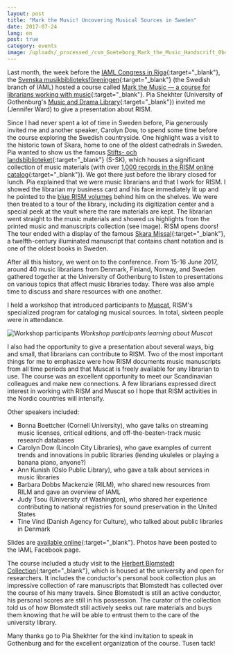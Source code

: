 ```yaml
---
layout: post
title: "Mark the Music! Uncovering Musical Sources in Sweden"
date: 2017-07-24
lang: en
post: true
category: events
image: /uploads/_processed_/csm_Goeteborg_Mark_the_Music_Handscrift_0b45301c06.jpg
---
```





Last month, the week before the [IAML Congress in Riga](http://www.iaml.info/congresses/2017-riga){:target="_blank"}, the [Svenska musikbiblioteksföreningen](http://www.smbf.nu/){:target="_blank"} (the Swedish branch of IAML) hosted a course called [Mark the Music — a course for librarians working with music](http://www.smbf.nu/dok/Program.mark_the_music.pdf){:target="_blank"}. Pia Shekhter (University of Gothenburg's [Music and Drama Library](http://www.ub.gu.se/bibliotek/Gumu/){:target="_blank"}) invited me (Jennifer Ward) to give a presentation about RISM.

Since I had never spent a lot of time in Sweden before, Pia generously invited me and another speaker, Carolyn Dow, to spend some time before the course exploring the Swedish countryside. One highlight was a visit to the historic town of Skara, home to one of the oldest cathedrals in Sweden. Pia wanted to show us the famous [Stifts- och landsbiblioteket](http://www.skara.se/se--gora/bibliotek.html){:target="_blank"} (S-SK), which houses a significant collection of music materials (with over [1,000 records in the RISM online catalog](https://opac.rism.info/metaopac/search?View=rism&siglum=S-SK){:target="_blank"}). We got there just before the library closed for lunch. Pia explained that we were music librarians and that I work for RISM. I showed the librarian my business card and his face immediately lit up and he pointed to the [blue RISM volumes](/publications.html#c36) behind him on the shelves. We were then treated to a tour of the library, including its digitization center and a special peek at the vault where the rare materials are kept. The librarian went straight to the music materials and showed us highlights from the printed music and manuscripts collection (see image). RISM opens doors! The tour ended with a display of the famous [Skara Missal](http://www.omifacsimiles.com/brochures/skara.html){:target="_blank"}, a twelfth-century illuminated manuscript that contains chant notation and is one of the oldest books in Sweden.

After all this history, we went on to the conference. From 15-16 June 2017, around 40 music librarians from Denmark, Finland, Norway, and Sweden gathered together at the University of Gothenburg to listen to presentations on various topics that affect music libraries today. There was also ample time to discuss and share resources with one another.

I held a workshop that introduced participants to [Muscat](/community/muscat.html), RISM's specialized program for cataloging musical sources. In total, sixteen people were in attendance.

![Workshop participants](http://rism.info/fileadmin/content/news/Goeteborg_Mark_the_Music_Workshop_568x426.JPG)
_Workshop participants learning about Muscat_

I also had the opportunity to give a presentation about several ways, big and small, that librarians can contribute to RISM. Two of the most important things for me to emphasize were how RISM documents music manuscripts from all time periods and that Muscat is freely available for any librarian to use. The course was an excellent opportunity to meet our Scandinavian colleagues and make new connections. A few librarians expressed direct interest in working with RISM and Muscat so I hope that RISM activities in the Nordic countries will intensify.

Other speakers included:

- Bonna Boettcher (Cornell University), who gave talks on streaming music licenses, critical editions, and off-the-beaten-track music research databases
- Carolyn Dow (Lincoln City Libraries), who gave examples of current trends and innovations in public libraries (lending ukuleles or playing a banana piano, anyone?)
- Ann Kunish (Oslo Public Library), who gave a talk about services in music libraries
- Barbara Dobbs Mackenzie (RILM), who shared new resources from RILM and gave an overview of IAML
- Judy Tsou (University of Washington), who shared her experience contributing to national registries for sound preservation in the United States
- Tine Vind (Danish Agency for Culture), who talked about public libraries in Denmark

Slides are [available online](http://smbf.nu/arkivet/markthemusic/markthemusic.html){:target="_blank"}. Photos have been posted to the IAML Facebook page.

<script>
(function(d, s, id) {
var js, fjs = d.getElementsByTagName(s)[0];
if (d.getElementById(id))
return;
js = d.createElement(s);
js.id = id;
js.src = "//connect.facebook.net/en_US/all.js#xfbml=1";
fjs.parentNode.insertBefore(js, fjs);
}(document, 'script', 'facebook-jssdk'));
</script>



The course included a study visit to the [Herbert Blomstedt Collection](http://www.ub.gu.se/samlingar/blomstedt/){:target="_blank"}, which is housed at the university and open for researchers. It includes the conductor's personal book collection plus an impressive collection of rare manuscripts that Blomstedt has collected over the course of his many travels. Since Blomstedt is still an active conductor, his personal scores are still in his possession. The curator of the collection told us of how Blomstedt still actively seeks out rare materials and buys them knowing that he will be able to entrust them to the care of the university library.

Many thanks go to Pia Shekhter for the kind invitation to speak in Gothenburg and for the excellent organization of the course. Tusen tack!

<script type="text/javascript">var switchTo5x=true;</script><script type="text/javascript" src="http://w.sharethis.com/button/buttons.js"></script><script type="text/javascript">stLight.options({publisher: "9b601438-1ce1-49d8-bfd7-9cff5df54c17", doNotHash: false, doNotCopy: false, hashAddressBar: false});</script>